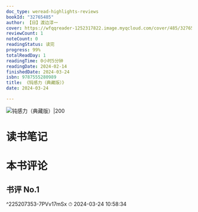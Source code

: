 ```yaml
---
doc_type: weread-highlights-reviews
bookId: "32765485"
author: 【日】渡边淳一
cover: https://wfqqreader-1252317822.image.myqcloud.com/cover/485/32765485/t7_32765485.jpg
reviewCount: 1
noteCount: 0
readingStatus: 读完
progress: 99%
totalReadDay: 1
readingTime: 0小时5分钟
readingDate: 2024-02-14
finishedDate: 2024-03-24
isbn: 9787555280989
title: 《钝感力（典藏版）》
date: 2024-03-24

---
```


![ 钝感力（典藏版）|200](https://wfqqreader-1252317822.image.myqcloud.com/cover/485/32765485/t7_32765485.jpg)



# 读书笔记


# 本书评论

## 书评 No.1 
 ^225207353-7PVv17mSx
⏱ 2024-03-24 10:58:34
